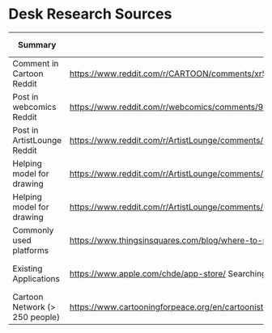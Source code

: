 # Desk Research Sources
| Summary  | Link             | Visit Date   |
| -------- | ---------------- | ------------ |
| Comment in Cartoon Reddit | https://www.reddit.com/r/CARTOON/comments/xr55wp/help_in_the_creation_process_of_a_novel_cartoon/ | Sep 29, 2022 |
| Post in webcomics Reddit | https://www.reddit.com/r/webcomics/comments/9nkc4t/heya_rwebcomics/iqcptdz/?context=3 | Sep 29, 2022 |
| Post in ArtistLounge Reddit | https://www.reddit.com/r/ArtistLounge/comments/xr59lj/help_in_the_creation_process_of_a_novel_cartoon/ | Sep 29, 2022
| Helping model for drawing | https://www.reddit.com/r/ArtistLounge/comments/xqppl0/i_really_need_my_fellow_artists_help/ | Sep 29, 2022 |
| Helping model for drawing | https://www.reddit.com/r/ArtistLounge/comments/xqppl0/i_really_need_my_fellow_artists_help/       | Sep 29, 2022 |
| Commonly used platforms   | https://www.thingsinsquares.com/blog/where-to-publish-share-your-webcomic/                        | Sep 29, 2022 |
| Existing Applications     | https://www.apple.com/chde/app-store/ Searching for: "Cartoons Drawing/Sketch". "Drawing", ...    | Sep 29, 2022 |
| Cartoon Network (> 250 people) | https://www.cartooningforpeace.org/en/cartoonists-2/ | Sep 29, 2022 |

